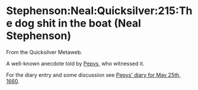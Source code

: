 
# Stephenson:Neal:Quicksilver:215:The dog shit in the boat (Neal Stephenson)

From the Quicksilver Metaweb.

A well-known anecdote told by
[Pepys](/samuel-pepys), who witnessed it.

For the diary entry and some discussion see [Pepys' diary for May 25th, 1660](/http-www-pepysdiary-com-archive-1660-05-25-index-php).
